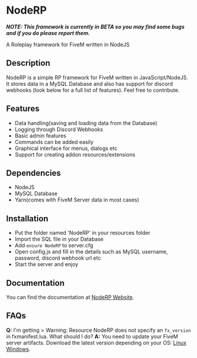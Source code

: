 # NodeRP
***NOTE: This framework is currently in BETA so you may find some bugs and if you do please report them.***

A Roleplay framework for FiveM written in NodeJS


## Description
NodeRP is a simple RP framework for FiveM written in JavaScript/NodeJS. It stores data in a MySQL Database and also has support for discord webhooks (look below for a full list of features). Feel free to contribute.

## Features
- Data handling(saving and loading data from the Database)
- Logging through Discord Webhooks
- Basic admin features
- Commands can be added easily
- Graphical interface for menus, dialogs etc
- Support for creating addon resources/extensions

## Dependencies
- NodeJS
- MySQL Database
- Yarn(comes with FiveM Server data in most cases)

## Installation
- Put the folder named 'NodeRP' in your resources folder
- Import the SQL file in your Database
- Add `ensure NodeRP` to server.cfg
- Open config.js and fill in the details such as MySQL username, password, discord webhook url etc
- Start the server and enjoy

## Documentation
You can find the documentation at [NodeRP Website](noderp.sk-jones.com).

## FAQs
**Q:** I'm getting > Warning: Resource NodeRP does not specify an `fx_version` in fxmanifest.lua. What should I do?
**A:** You need to update your FiveM server artifacts. Download the latest version depending on your OS: [Linux](https://runtime.fivem.net/artifacts/fivem/build_proot_linux/master/) [Windows](https://runtime.fivem.net/artifacts/fivem/build_server_windows/master/).
